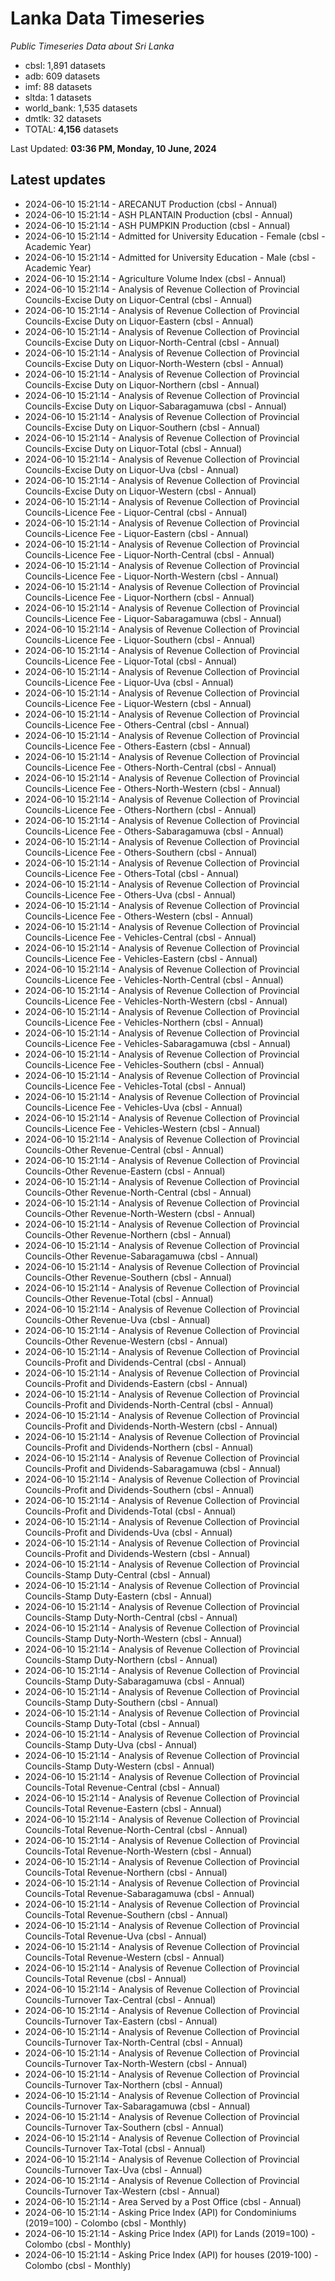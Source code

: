 # Lanka Data Timeseries
*Public Timeseries Data about Sri Lanka*

* cbsl: 1,891 datasets
* adb: 609 datasets
* imf: 88 datasets
* sltda: 1 datasets
* world_bank: 1,535 datasets
* dmtlk: 32 datasets
* TOTAL: **4,156** datasets

Last Updated: **03:36 PM, Monday, 10 June, 2024**

## Latest updates

* 2024-06-10 15:21:14 - ARECANUT Production (cbsl - Annual)
* 2024-06-10 15:21:14 - ASH PLANTAIN Production (cbsl - Annual)
* 2024-06-10 15:21:14 - ASH PUMPKIN Production (cbsl - Annual)
* 2024-06-10 15:21:14 - Admitted for University Education - Female (cbsl - Academic Year)
* 2024-06-10 15:21:14 - Admitted for University Education - Male (cbsl - Academic Year)
* 2024-06-10 15:21:14 - Agriculture Volume Index (cbsl - Annual)
* 2024-06-10 15:21:14 - Analysis of Revenue Collection of Provincial Councils-Excise Duty on Liquor-Central (cbsl - Annual)
* 2024-06-10 15:21:14 - Analysis of Revenue Collection of Provincial Councils-Excise Duty on Liquor-Eastern (cbsl - Annual)
* 2024-06-10 15:21:14 - Analysis of Revenue Collection of Provincial Councils-Excise Duty on Liquor-North-Central (cbsl - Annual)
* 2024-06-10 15:21:14 - Analysis of Revenue Collection of Provincial Councils-Excise Duty on Liquor-North-Western (cbsl - Annual)
* 2024-06-10 15:21:14 - Analysis of Revenue Collection of Provincial Councils-Excise Duty on Liquor-Northern (cbsl - Annual)
* 2024-06-10 15:21:14 - Analysis of Revenue Collection of Provincial Councils-Excise Duty on Liquor-Sabaragamuwa (cbsl - Annual)
* 2024-06-10 15:21:14 - Analysis of Revenue Collection of Provincial Councils-Excise Duty on Liquor-Southern (cbsl - Annual)
* 2024-06-10 15:21:14 - Analysis of Revenue Collection of Provincial Councils-Excise Duty on Liquor-Total (cbsl - Annual)
* 2024-06-10 15:21:14 - Analysis of Revenue Collection of Provincial Councils-Excise Duty on Liquor-Uva (cbsl - Annual)
* 2024-06-10 15:21:14 - Analysis of Revenue Collection of Provincial Councils-Excise Duty on Liquor-Western (cbsl - Annual)
* 2024-06-10 15:21:14 - Analysis of Revenue Collection of Provincial Councils-Licence Fee - Liquor-Central (cbsl - Annual)
* 2024-06-10 15:21:14 - Analysis of Revenue Collection of Provincial Councils-Licence Fee - Liquor-Eastern (cbsl - Annual)
* 2024-06-10 15:21:14 - Analysis of Revenue Collection of Provincial Councils-Licence Fee - Liquor-North-Central (cbsl - Annual)
* 2024-06-10 15:21:14 - Analysis of Revenue Collection of Provincial Councils-Licence Fee - Liquor-North-Western (cbsl - Annual)
* 2024-06-10 15:21:14 - Analysis of Revenue Collection of Provincial Councils-Licence Fee - Liquor-Northern (cbsl - Annual)
* 2024-06-10 15:21:14 - Analysis of Revenue Collection of Provincial Councils-Licence Fee - Liquor-Sabaragamuwa (cbsl - Annual)
* 2024-06-10 15:21:14 - Analysis of Revenue Collection of Provincial Councils-Licence Fee - Liquor-Southern (cbsl - Annual)
* 2024-06-10 15:21:14 - Analysis of Revenue Collection of Provincial Councils-Licence Fee - Liquor-Total (cbsl - Annual)
* 2024-06-10 15:21:14 - Analysis of Revenue Collection of Provincial Councils-Licence Fee - Liquor-Uva (cbsl - Annual)
* 2024-06-10 15:21:14 - Analysis of Revenue Collection of Provincial Councils-Licence Fee - Liquor-Western (cbsl - Annual)
* 2024-06-10 15:21:14 - Analysis of Revenue Collection of Provincial Councils-Licence Fee - Others-Central (cbsl - Annual)
* 2024-06-10 15:21:14 - Analysis of Revenue Collection of Provincial Councils-Licence Fee - Others-Eastern (cbsl - Annual)
* 2024-06-10 15:21:14 - Analysis of Revenue Collection of Provincial Councils-Licence Fee - Others-North-Central (cbsl - Annual)
* 2024-06-10 15:21:14 - Analysis of Revenue Collection of Provincial Councils-Licence Fee - Others-North-Western (cbsl - Annual)
* 2024-06-10 15:21:14 - Analysis of Revenue Collection of Provincial Councils-Licence Fee - Others-Northern (cbsl - Annual)
* 2024-06-10 15:21:14 - Analysis of Revenue Collection of Provincial Councils-Licence Fee - Others-Sabaragamuwa (cbsl - Annual)
* 2024-06-10 15:21:14 - Analysis of Revenue Collection of Provincial Councils-Licence Fee - Others-Southern (cbsl - Annual)
* 2024-06-10 15:21:14 - Analysis of Revenue Collection of Provincial Councils-Licence Fee - Others-Total (cbsl - Annual)
* 2024-06-10 15:21:14 - Analysis of Revenue Collection of Provincial Councils-Licence Fee - Others-Uva (cbsl - Annual)
* 2024-06-10 15:21:14 - Analysis of Revenue Collection of Provincial Councils-Licence Fee - Others-Western (cbsl - Annual)
* 2024-06-10 15:21:14 - Analysis of Revenue Collection of Provincial Councils-Licence Fee - Vehicles-Central (cbsl - Annual)
* 2024-06-10 15:21:14 - Analysis of Revenue Collection of Provincial Councils-Licence Fee - Vehicles-Eastern (cbsl - Annual)
* 2024-06-10 15:21:14 - Analysis of Revenue Collection of Provincial Councils-Licence Fee - Vehicles-North-Central (cbsl - Annual)
* 2024-06-10 15:21:14 - Analysis of Revenue Collection of Provincial Councils-Licence Fee - Vehicles-North-Western (cbsl - Annual)
* 2024-06-10 15:21:14 - Analysis of Revenue Collection of Provincial Councils-Licence Fee - Vehicles-Northern (cbsl - Annual)
* 2024-06-10 15:21:14 - Analysis of Revenue Collection of Provincial Councils-Licence Fee - Vehicles-Sabaragamuwa (cbsl - Annual)
* 2024-06-10 15:21:14 - Analysis of Revenue Collection of Provincial Councils-Licence Fee - Vehicles-Southern (cbsl - Annual)
* 2024-06-10 15:21:14 - Analysis of Revenue Collection of Provincial Councils-Licence Fee - Vehicles-Total (cbsl - Annual)
* 2024-06-10 15:21:14 - Analysis of Revenue Collection of Provincial Councils-Licence Fee - Vehicles-Uva (cbsl - Annual)
* 2024-06-10 15:21:14 - Analysis of Revenue Collection of Provincial Councils-Licence Fee - Vehicles-Western (cbsl - Annual)
* 2024-06-10 15:21:14 - Analysis of Revenue Collection of Provincial Councils-Other Revenue-Central (cbsl - Annual)
* 2024-06-10 15:21:14 - Analysis of Revenue Collection of Provincial Councils-Other Revenue-Eastern (cbsl - Annual)
* 2024-06-10 15:21:14 - Analysis of Revenue Collection of Provincial Councils-Other Revenue-North-Central (cbsl - Annual)
* 2024-06-10 15:21:14 - Analysis of Revenue Collection of Provincial Councils-Other Revenue-North-Western (cbsl - Annual)
* 2024-06-10 15:21:14 - Analysis of Revenue Collection of Provincial Councils-Other Revenue-Northern (cbsl - Annual)
* 2024-06-10 15:21:14 - Analysis of Revenue Collection of Provincial Councils-Other Revenue-Sabaragamuwa (cbsl - Annual)
* 2024-06-10 15:21:14 - Analysis of Revenue Collection of Provincial Councils-Other Revenue-Southern (cbsl - Annual)
* 2024-06-10 15:21:14 - Analysis of Revenue Collection of Provincial Councils-Other Revenue-Total (cbsl - Annual)
* 2024-06-10 15:21:14 - Analysis of Revenue Collection of Provincial Councils-Other Revenue-Uva (cbsl - Annual)
* 2024-06-10 15:21:14 - Analysis of Revenue Collection of Provincial Councils-Other Revenue-Western (cbsl - Annual)
* 2024-06-10 15:21:14 - Analysis of Revenue Collection of Provincial Councils-Profit and Dividends-Central (cbsl - Annual)
* 2024-06-10 15:21:14 - Analysis of Revenue Collection of Provincial Councils-Profit and Dividends-Eastern (cbsl - Annual)
* 2024-06-10 15:21:14 - Analysis of Revenue Collection of Provincial Councils-Profit and Dividends-North-Central (cbsl - Annual)
* 2024-06-10 15:21:14 - Analysis of Revenue Collection of Provincial Councils-Profit and Dividends-North-Western (cbsl - Annual)
* 2024-06-10 15:21:14 - Analysis of Revenue Collection of Provincial Councils-Profit and Dividends-Northern (cbsl - Annual)
* 2024-06-10 15:21:14 - Analysis of Revenue Collection of Provincial Councils-Profit and Dividends-Sabaragamuwa (cbsl - Annual)
* 2024-06-10 15:21:14 - Analysis of Revenue Collection of Provincial Councils-Profit and Dividends-Southern (cbsl - Annual)
* 2024-06-10 15:21:14 - Analysis of Revenue Collection of Provincial Councils-Profit and Dividends-Total (cbsl - Annual)
* 2024-06-10 15:21:14 - Analysis of Revenue Collection of Provincial Councils-Profit and Dividends-Uva (cbsl - Annual)
* 2024-06-10 15:21:14 - Analysis of Revenue Collection of Provincial Councils-Profit and Dividends-Western (cbsl - Annual)
* 2024-06-10 15:21:14 - Analysis of Revenue Collection of Provincial Councils-Stamp Duty-Central (cbsl - Annual)
* 2024-06-10 15:21:14 - Analysis of Revenue Collection of Provincial Councils-Stamp Duty-Eastern (cbsl - Annual)
* 2024-06-10 15:21:14 - Analysis of Revenue Collection of Provincial Councils-Stamp Duty-North-Central (cbsl - Annual)
* 2024-06-10 15:21:14 - Analysis of Revenue Collection of Provincial Councils-Stamp Duty-North-Western (cbsl - Annual)
* 2024-06-10 15:21:14 - Analysis of Revenue Collection of Provincial Councils-Stamp Duty-Northern (cbsl - Annual)
* 2024-06-10 15:21:14 - Analysis of Revenue Collection of Provincial Councils-Stamp Duty-Sabaragamuwa (cbsl - Annual)
* 2024-06-10 15:21:14 - Analysis of Revenue Collection of Provincial Councils-Stamp Duty-Southern (cbsl - Annual)
* 2024-06-10 15:21:14 - Analysis of Revenue Collection of Provincial Councils-Stamp Duty-Total (cbsl - Annual)
* 2024-06-10 15:21:14 - Analysis of Revenue Collection of Provincial Councils-Stamp Duty-Uva (cbsl - Annual)
* 2024-06-10 15:21:14 - Analysis of Revenue Collection of Provincial Councils-Stamp Duty-Western (cbsl - Annual)
* 2024-06-10 15:21:14 - Analysis of Revenue Collection of Provincial Councils-Total Revenue-Central (cbsl - Annual)
* 2024-06-10 15:21:14 - Analysis of Revenue Collection of Provincial Councils-Total Revenue-Eastern (cbsl - Annual)
* 2024-06-10 15:21:14 - Analysis of Revenue Collection of Provincial Councils-Total Revenue-North-Central (cbsl - Annual)
* 2024-06-10 15:21:14 - Analysis of Revenue Collection of Provincial Councils-Total Revenue-North-Western (cbsl - Annual)
* 2024-06-10 15:21:14 - Analysis of Revenue Collection of Provincial Councils-Total Revenue-Northern (cbsl - Annual)
* 2024-06-10 15:21:14 - Analysis of Revenue Collection of Provincial Councils-Total Revenue-Sabaragamuwa (cbsl - Annual)
* 2024-06-10 15:21:14 - Analysis of Revenue Collection of Provincial Councils-Total Revenue-Southern (cbsl - Annual)
* 2024-06-10 15:21:14 - Analysis of Revenue Collection of Provincial Councils-Total Revenue-Uva (cbsl - Annual)
* 2024-06-10 15:21:14 - Analysis of Revenue Collection of Provincial Councils-Total Revenue-Western (cbsl - Annual)
* 2024-06-10 15:21:14 - Analysis of Revenue Collection of Provincial Councils-Total Revenue (cbsl - Annual)
* 2024-06-10 15:21:14 - Analysis of Revenue Collection of Provincial Councils-Turnover Tax-Central (cbsl - Annual)
* 2024-06-10 15:21:14 - Analysis of Revenue Collection of Provincial Councils-Turnover Tax-Eastern (cbsl - Annual)
* 2024-06-10 15:21:14 - Analysis of Revenue Collection of Provincial Councils-Turnover Tax-North-Central (cbsl - Annual)
* 2024-06-10 15:21:14 - Analysis of Revenue Collection of Provincial Councils-Turnover Tax-North-Western (cbsl - Annual)
* 2024-06-10 15:21:14 - Analysis of Revenue Collection of Provincial Councils-Turnover Tax-Northern (cbsl - Annual)
* 2024-06-10 15:21:14 - Analysis of Revenue Collection of Provincial Councils-Turnover Tax-Sabaragamuwa (cbsl - Annual)
* 2024-06-10 15:21:14 - Analysis of Revenue Collection of Provincial Councils-Turnover Tax-Southern (cbsl - Annual)
* 2024-06-10 15:21:14 - Analysis of Revenue Collection of Provincial Councils-Turnover Tax-Total (cbsl - Annual)
* 2024-06-10 15:21:14 - Analysis of Revenue Collection of Provincial Councils-Turnover Tax-Uva (cbsl - Annual)
* 2024-06-10 15:21:14 - Analysis of Revenue Collection of Provincial Councils-Turnover Tax-Western (cbsl - Annual)
* 2024-06-10 15:21:14 - Area Served by a Post Office (cbsl - Annual)
* 2024-06-10 15:21:14 - Asking Price Index (API) for Condominiums (2019=100) - Colombo (cbsl - Monthly)
* 2024-06-10 15:21:14 - Asking Price Index (API) for Lands (2019=100) - Colombo (cbsl - Monthly)
* 2024-06-10 15:21:14 - Asking Price Index (API) for houses (2019-100) - Colombo (cbsl - Monthly)